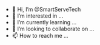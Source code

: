 - 👋 Hi, I’m @SmartServeTech
- 👀 I’m interested in ...
- 🌱 I’m currently learning ...
- 💞️ I’m looking to collaborate on ...
- 📫 How to reach me ...

<!---
SmartServeTech/SmartServeTech is a ✨ special ✨ repository because its `README.md` (this file) appears on your GitHub profile.
You can click the Preview link to take a look at your changes.
--->
